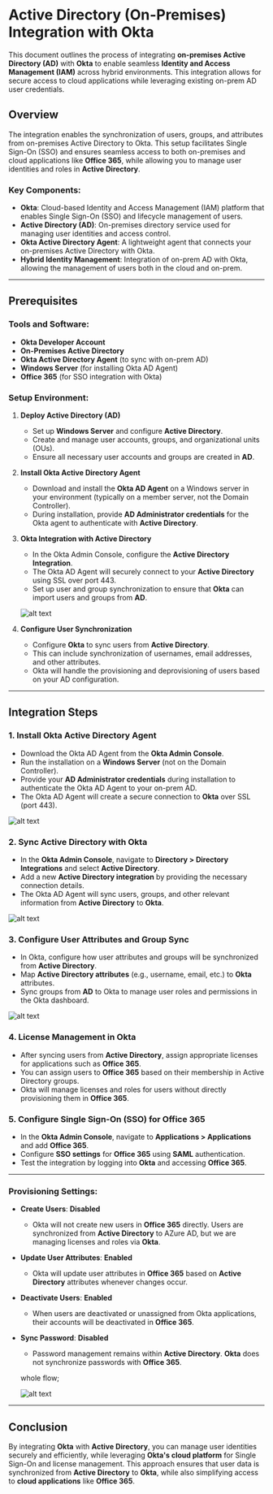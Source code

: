 # Active Directory (On-Premises) Integration with Okta

This document outlines the process of integrating **on-premises Active Directory (AD)** with **Okta** to enable seamless **Identity and Access Management (IAM)** across hybrid environments. This integration allows for secure access to cloud applications while leveraging existing on-prem AD user credentials.

## Overview

The integration enables the synchronization of users, groups, and attributes from on-premises Active Directory to Okta. This setup facilitates Single Sign-On (SSO) and ensures seamless access to both on-premises and cloud applications like **Office 365**, while allowing you to manage user identities and roles in **Active Directory**.

### Key Components:
- **Okta**: Cloud-based Identity and Access Management (IAM) platform that enables Single Sign-On (SSO) and lifecycle management of users.
- **Active Directory (AD)**: On-premises directory service used for managing user identities and access control.
- **Okta Active Directory Agent**: A lightweight agent that connects your on-premises Active Directory with Okta.
- **Hybrid Identity Management**: Integration of on-prem AD with Okta, allowing the management of users both in the cloud and on-prem.

---

## Prerequisites

### Tools and Software:
- **Okta Developer Account**
- **On-Premises Active Directory**
- **Okta Active Directory Agent** (to sync with on-prem AD)
- **Windows Server** (for installing Okta AD Agent)
- **Office 365** (for SSO integration with Okta)

### Setup Environment:
1. **Deploy Active Directory (AD)**
   - Set up **Windows Server** and configure **Active Directory**.
   - Create and manage user accounts, groups, and organizational units (OUs).
   - Ensure all necessary user accounts and groups are created in **AD**.

2. **Install Okta Active Directory Agent**
   - Download and install the **Okta AD Agent** on a Windows server in your environment (typically on a member server, not the Domain Controller).
   - During installation, provide **AD Administrator credentials** for the Okta agent to authenticate with **Active Directory**.

3. **Okta Integration with Active Directory**
   - In the Okta Admin Console, configure the **Active Directory Integration**.
   - The Okta AD Agent will securely connect to your **Active Directory** using SSL over port 443.
   - Set up user and group synchronization to ensure that **Okta** can import users and groups from **AD**.

   ![alt text](<Sub_images/Local Network Diagram.png>)

4. **Configure User Synchronization**
   - Configure **Okta** to sync users from **Active Directory**.
   - This can include synchronization of usernames, email addresses, and other attributes.
   - Okta will handle the provisioning and deprovisioning of users based on your AD configuration.

---

## Integration Steps

### 1. Install Okta Active Directory Agent
- Download the Okta AD Agent from the **Okta Admin Console**.
- Run the installation on a **Windows Server** (not on the Domain Controller).
- Provide your **AD Administrator credentials** during installation to authenticate the Okta AD Agent to your on-prem AD.
- The Okta AD Agent will create a secure connection to **Okta** over SSL (port 443).

![alt text](Sub_images/OKTA_connected.png)

### 2. Sync Active Directory with Okta
- In the **Okta Admin Console**, navigate to **Directory > Directory Integrations** and select **Active Directory**.
- Add a new **Active Directory integration** by providing the necessary connection details.
- The Okta AD Agent will sync users, groups, and other relevant information from **Active Directory** to **Okta**.

![alt text](Sub_images/oktaintegratedwithAD.png)

### 3. Configure User Attributes and Group Sync
- In Okta, configure how user attributes and groups will be synchronized from **Active Directory**.
- Map **Active Directory attributes** (e.g., username, email, etc.) to **Okta** attributes.
- Sync groups from **AD** to Okta to manage user roles and permissions in the Okta dashboard.

![alt text](Sub_images/Integrated_attributes_selection.png)

### 4. License Management in Okta
- After syncing users from **Active Directory**, assign appropriate licenses for applications such as **Office 365**.
- You can assign users to **Office 365** based on their membership in Active Directory groups.
- Okta will manage licenses and roles for users without directly provisioning them in **Office 365**.

### 5. Configure Single Sign-On (SSO) for Office 365
- In the **Okta Admin Console**, navigate to **Applications > Applications** and add **Office 365**.
- Configure **SSO settings** for **Office 365** using **SAML** authentication.
- Test the integration by logging into **Okta** and accessing **Office 365**.

---

### Provisioning Settings:

- **Create Users**: **Disabled**
  - Okta will not create new users in **Office 365** directly. Users are synchronized from **Active Directory** to AZure AD, but we are managing licenses and roles via **Okta**.
  
- **Update User Attributes**: **Enabled**
  - Okta will update user attributes in **Office 365** based on **Active Directory** attributes whenever changes occur.

- **Deactivate Users**: **Enabled**
  - When users are deactivated or unassigned from Okta applications, their accounts will be deactivated in **Office 365**.

- **Sync Password**: **Disabled**
  - Password management remains within **Active Directory**. **Okta** does not synchronize passwords with **Office 365**.

  whole flow; 

  ![alt text](<Sub_images/whole flow- user-group-onprem-ad-sybc-okta-.png>)

---

## Conclusion

By integrating **Okta** with **Active Directory**, you can manage user identities securely and efficiently, while leveraging **Okta's cloud platform** for Single Sign-On and license management. This approach ensures that user data is synchronized from **Active Directory** to **Okta**, while also simplifying access to **cloud applications** like **Office 365**.
